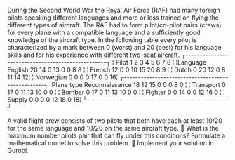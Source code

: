 During the Second World War the Royal Air Force (RAF) had many foreign pilots speaking different languages
and more or less trained on flying the different types of aircraft. The RAF had to form pilot/co-pilot
pairs (crews) for every plane with a compatible language and a sufficiently good knowledge of the aircraft
type. In the following table every pilot is characterized by a mark between 0 (worst) and 20 (best) for his
language skills and for his experience with different two-seat aircraft.
                        ┌--------------------------------------------------┐
                        ¦           Pilot           1  2  3  4  5  6  7  8 ¦
                        ¦Language   English         20 14 0  13 0  0  8  8 ¦
                        ¦           French          12 0  0  10 15 20 8  9 ¦
                        ¦           Dutch           0  20 12 0  8  11 14 12¦
                        ¦           Norwegian       0  0  0  0  17 0  0  16¦
                        ┌--------------------------------------------------┐
                        ¦Plane type Reconnaissance  18 12 15 0  0  0  8  0 ¦
                        ¦           Transport       0  17 0  11 13 10 0  0 ¦
                        ¦           Bomber          0  17 0  11 13 10 0  0 ¦
                        ¦           Fighter         0  0  14 0  0  12 16 0 ¦
                        ¦           Supply          0  0  0  0  12 18 0  18¦
                        └--------------------------------------------------┘
            
A valid flight crew consists of two pilots that both have each at least 10/20 for the same language and
10/20 on the same aircraft type.
 What is the maximum number pilots pair that can fly under this conditions? Formulate a mathematical
model to solve this problem.
 Implement your solution in Gurobi.
